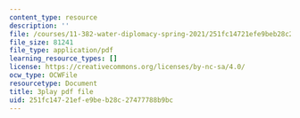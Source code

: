 ```yaml
---
content_type: resource
description: ''
file: /courses/11-382-water-diplomacy-spring-2021/251fc14721efe9beb28c27477788b9bc_neBeTYziSLo.pdf
file_size: 81241
file_type: application/pdf
learning_resource_types: []
license: https://creativecommons.org/licenses/by-nc-sa/4.0/
ocw_type: OCWFile
resourcetype: Document
title: 3play pdf file
uid: 251fc147-21ef-e9be-b28c-27477788b9bc
---
```

